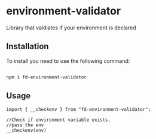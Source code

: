 # environment-validator
Library that valdiates if your environment is declared
## Installation

To install you need to use the following command: 

```bash

npm i fd-environment-validator

```

## Usage 

```Component Typescript
import { __checkenv } from "fd-environment-validator";

//Check if environment variable exists. 
//pass the env
__checkenv(env)
```
